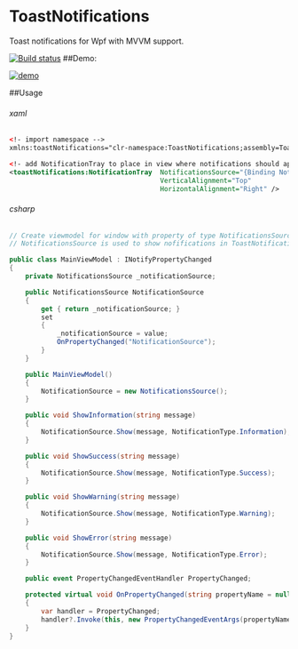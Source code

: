 # ToastNotifications
Toast notifications for Wpf with MVVM support.

[![Build status](https://ci.appveyor.com/api/projects/status/xk2e7g0nxfh5v92q?svg=true)](https://ci.appveyor.com/project/raflop/toastnotifications)
##Demo:

[![demo](http://devcrew.pl/github/toastnotifications/demo.gif)](http://devcrew.pl/github/toastnotifications/demo.gif)

##Usage
###### xaml

```xml
<!- import namespace -->
xmlns:toastNotifications="clr-namespace:ToastNotifications;assembly=ToastNotifications"

<!- add NotificationTray to place in view where notifications should appear and make binding to NotificationsSource in viewmodel -->
<toastNotifications:NotificationTray  NotificationsSource="{Binding NotificationSource}" 
                                      VerticalAlignment="Top" 
                                      HorizontalAlignment="Right" />
```

###### csharp
```csharp
// Create viewmodel for window with property of type NotificationsSource.
// NotificationsSource is used to show nofifications in ToastNotifications control

public class MainViewModel : INotifyPropertyChanged
{
    private NotificationsSource _notificationSource;

    public NotificationsSource NotificationSource
    {
        get { return _notificationSource; }
        set
        {
            _notificationSource = value;
            OnPropertyChanged("NotificationSource");
        }
    }

    public MainViewModel()
    {
        NotificationSource = new NotificationsSource();
    }

    public void ShowInformation(string message)
    {
        NotificationSource.Show(message, NotificationType.Information);
    }

    public void ShowSuccess(string message)
    {
        NotificationSource.Show(message, NotificationType.Success);
    }

    public void ShowWarning(string message)
    {
        NotificationSource.Show(message, NotificationType.Warning);
    }

    public void ShowError(string message)
    {
        NotificationSource.Show(message, NotificationType.Error);
    }

    public event PropertyChangedEventHandler PropertyChanged;

    protected virtual void OnPropertyChanged(string propertyName = null)
    {
        var handler = PropertyChanged;
        handler?.Invoke(this, new PropertyChangedEventArgs(propertyName));
    }
}
```


